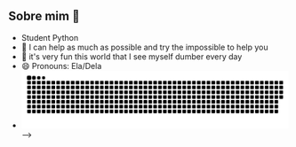 ## Sobre mim 👋

- Student Python
- 👯 I can help as much as possible and try the impossible to help you
- 🤔 it's very fun this world that I see myself dumber every day
- 😄 Pronouns: Ela/Dela
- ![Snake animation](https://github.com/ThaynaSantana/ThaynaSantana/blob/output/github-contribution-grid-snake.svg)
-->

